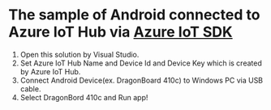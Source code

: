# The sample of Android connected to Azure IoT Hub via [Azure IoT SDK](https://github.com/azure/azure-iot-sdk-csharp/) 
1. Open this solution by Visual Studio. 
2. Set Azure IoT Hub Name and Device Id and Device Key which is created by Azure IoT Hub. 
3. Connect Android Device(ex. DragonBoard 410c) to Windows PC via USB cable. 
4. Select DragonBord 410c and Run app! 
